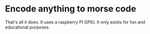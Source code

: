# Encode anything to morse code

That's all it does. It uses a raspberry PI GPIO. It only exists for fun and educational purposes.